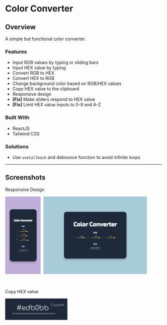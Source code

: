 # Color Converter

## Overview

A simple but functional color converter.

### Features

- Input RGB values by typing or sliding bars
- Input HEX value by typing
- Convert RGB to HEX
- Convert HEX to RGB
- Change background color based on RGB/HEX values
- Copy HEX value to the clipboard
- Responsive design
- **[Fix]** Make sliders respond to HEX value
- **[Fix]** Limit HEX value inputs to 0-9 and A-Z

### Built With

- ReactJS
- Tailwind CSS

### Solutions

- Use `useCallback` and debounce function to avoid infinite loops

---

## Screenshots

Responsive Design

<p>
  <img src="./public/images/color-converter-app-7.png" height="250" style="margin-right: 5px;"/>
  <img src="./public/images/color-converter-app-8.png" height="250"/>
</p>
<br />

Copy HEX value

<p>
<img src="./public/images/color-converter-app-6.png" width="200"/>
</p>
